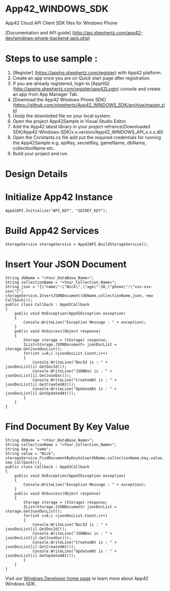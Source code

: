 App42_WINDOWS_SDK
=================

App42 Cloud API Client SDK files for Windows Phone

[Documentation and API guide] (http://api.shephertz.com/app42-dev/windows-phone-backend-apis.php)

# Steps to use sample : 

1. [Register] (https://apphq.shephertz.com/register) with App42 platform.
2. Create an app once you are on Quick start page after registration.
3. If you are already registered, login to [AppHQ] (http://apphq.shephertz.com/register/app42Login) console and create an app from App Manager Tab.
4. [Download the App42 Windows Phone SDK] (https://github.com/shephertz/App42_WINDOWS_SDK/archive/master.zip)
5. Unzip the downloded file on your local system.
5. Open the project App42Sample in Visual Studio Editor. 
6. Add the App42 latest library in your project refrence(Downloaded SDK/App42-Windows-SDK/x.x.version/App42_WINDOWS_API_x.x.x.dll)
7. Open the Constants.cs file add put the required credentials for running the App42Sample e.g. apiKey, secretKey, gameName, dbName, collectionName etc.
8. Build your project and run.

# Design Details 

# Initialize App42 Instance
 
```
App42API.Initialize("API_KEY", "SECRET_KEY");
```

# Build App42 Services

```
StorageService storageService = App42API.BuildStorageService();
```

# Insert Your JSON Document

```
String dbName = "<Your_DataBase_Name>";
String collectionName = "<Your_Collection_Name>";   
String json = "{\"name\":\"Nick\",\"age\":30,\"phone\":\"xxx-xxx-xxx\"}";  
storageService.InsertJSONDocument(dbName,collectionName,json, new Callback());    
public class Callback : App42Callback    
{    
    public void OnException(App42Exception exception)    
    {    
        Console.WriteLine("Exception Message : " + exception);    
    }    
    public void OnSuccess(Object response)    
    {    
        Storage storage = (Storage) response;  
        IList<Storage.JSONDocument> jsonDocList = storage.GetJsonDocList();   
        for(int i=0;i <jsonDocList.Count;i++)  
        {     
            Console.WriteLine("DocId is : " + jsonDocList[i].GetDocId());  
            Console.WriteLine("JSONDoc is : " + jsonDocList[i].GetJsonDoc());  
            Console.WriteLine("CreatedAt is : " + jsonDocList[i].GetCreatedAt());  
            Console.WriteLine("UpdatedAt is : " + jsonDocList[i].GetUpdatedAt());  
        }    
    }    
}           
```

# Find Document By Key Value

```
String dbName = "<Your_DataBase_Name>";
String collectionName = "<Your_Collection_Name>"; 
String key = "name"; 
String value = "Nick"; 
storageService.FindDocumentByKeyValue(dbName,collectionName,key,value, new Callback());  
public class Callback : App42Callback  
{  
	public void OnException(App42Exception exception)  
	{  
		Console.WriteLine("Exception Message : " + exception);  
	}  
	public void OnSuccess(Object response)  
	{  
		Storage storage = (Storage) response;
		IList<Storage.JSONDocument> jsonDocList = storage.GetJsonDocList(); 
		for(int i=0;i <jsonDocList.Count;i++)
		{   
			Console.WriteLine("DocId is : " + jsonDocList[i].GetDocId());
			Console.WriteLine("JSONDoc is : " + jsonDocList[i].GetJsonDoc());
			Console.WriteLine("CreatedAt is : " + jsonDocList[i].GetCreatedAt());
			Console.WriteLine("UpdatedAt is : " + jsonDocList[i].GetUpdatedAt());
		} 
	}  
}  
```

Visit our [Windows Developer home page](!http://api.shephertz.com/app42-dev/windows-phone-backend-apis.php) to learn more about App42 Windows SDK.